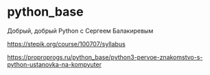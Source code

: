 # python_base

Добрый, добрый Python с Сергеем Балакиревым

https://stepik.org/course/100707/syllabus

https://proproprogs.ru/python_base/python3-pervoe-znakomstvo-s-python-ustanovka-na-kompyuter